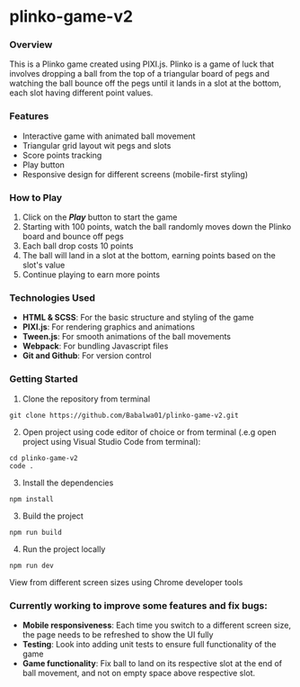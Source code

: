 # plinko-game-v2

### Overview

This is a Plinko game created using PIXI.js. Plinko is a game of luck that involves
dropping a ball from the top of a triangular board of pegs and watching the ball bounce off
the pegs until it lands in a slot at the bottom, each slot having different point values.

### Features

- Interactive game with animated ball movement
- Triangular grid layout wit pegs and slots
- Score points tracking
- Play button
- Responsive design for different screens (mobile-first styling)

### How to Play

1. Click on the **_Play_** button to start the game
2. Starting with 100 points, watch the ball randomly moves down the Plinko board and bounce off pegs
3. Each ball drop costs 10 points
4. The ball will land in a slot at the bottom, earning points based on the slot's value
5. Continue playing to earn more points

### Technologies Used

- **HTML & SCSS**: For the basic structure and styling of the game
- **PIXI.js**: For rendering graphics and animations
- **Tween.js**: For smooth animations of the ball movements
- **Webpack**: For bundling Javascript files
- **Git and Github**: For version control

### Getting Started

1. Clone the repository from terminal

```
git clone https://github.com/Babalwa01/plinko-game-v2.git
```

2. Open project using code editor of choice or from terminal (.e.g open project using Visual Studio Code from terminal):

```
cd plinko-game-v2
code .
```

3. Install the dependencies

```
npm install
```

3. Build the project

```
npm run build
```

4. Run the project locally

```
npm run dev
```

View from different screen sizes using Chrome developer tools

### Currently working to improve some features and fix bugs:

- **Mobile responsiveness**: Each time you switch to a different screen size, the page needs to be refreshed to show the UI fully
- **Testing**: Look into adding unit tests to ensure full functionality of the game
- **Game functionality**: Fix ball to land on its respective slot at the end of ball movement, and not on empty space above respective slot.
